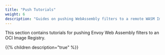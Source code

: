 ```yaml
---
title: "Push Tutorials"
weight: 6
description: "Guides on pushing WebAssembly filters to a remote WASM Image registry."
---
```


This section contains tutorials for pushing Envoy Web Assembly filters to an OCI Image Registry.

{{% children description="true" %}}

